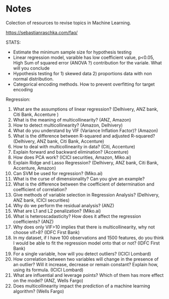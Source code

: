 # Notes

Colection of resources to revise topics in Machine Learning.

https://sebastianraschka.com/faq/


STATS:

+ Estimate the minimum sample size for hypothesis testing
+ Linear regression model, varaible has low coefficient value, p<0.05, High Sum of squared error (ANOVA ?) contribution for the variale. What will you conclude
+ Hypothesis testing for 1) skewed data 2) proportions data with non normal distribution.
+ Categorical encoding methods. How to prevent overfitting for target encoding


Regression:

1. What are the assumptions of linear regression? (Delhivery, ANZ bank, Citi Bank, Accenture )
2. What is the meaning of multicollinearity? (ANZ, Amazon)
3. How to detect multicollinearity? (Amazon, Delhivery)
4. What do you understand by VIF (Variance Inflation Factor)? (Amazon)
5. What is the difference between R-squared and adjusted R-squared? (Delhivery, ANZ bank, Citi Bank, Accenture)
6. How to deal with multicollinearity in data? (Citi, Accenture)
7. Explain forward and backward elimination? (Accenture)
8. How does PCA work? (ICICI securities, Amazon, Miko.ai)
9. Explain Ridge and Lasso Regression? (Delhivery, ANZ bank, Citi Bank, Accenture, Amazon)
10. Can SVM be used for regression? (Miko.ai)
11. What is the curse of dimensionality? Can you give an example?
12. What is the difference between the coefficient of determination and coefficient of correlation?
13. Give methods of variable selection in Regression Analysis? (Delhivery, ANZ bank, ICICI securities)
14. Why do we perform the residual analysis? (ANZ)
15. What are L1 and L2 penalization? (Miko.ai)
16. What is heteroscadasticity? How does it affect the regression coefficients? (ANZ)
17. Why does only VIF>10 implies that there is multicollinearity, why not choose vif>8? (IDFC First Bank)
18. In my dataset, if I have 100 observations and 1500 features, do you think I would be able to fit the regression model onto that or not? (IDFC First Bank)
19. For a single variable, how will you detect outliers? (ICICI Lombard)
20. How correlation between two variables will change in the presence of an outlier? Will it increase, decrease or remain constant? Explain how, using its formula. (ICICI Lombard)
21. What are influential and leverage points? Which of them has more effect on the model? (ANZ, Wells Fargo)
22. Does multicollinearity impact the prediction of a machine learning algorithm? (Wells Fargo)
